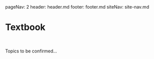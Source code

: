 <frontmatter>
  pageNav: 2
  header: header.md
  footer: footer.md
  siteNav: site-nav.md
</frontmatter>

<br> 

# Textbook

<br>

<panel header="## **Lecture 1**" no-close>

Topics to be confirmed...

</panel>

<panel header="More Topics to come..." no-close>

</panel>
